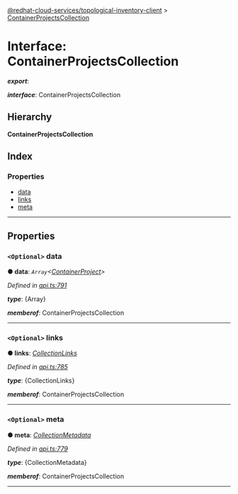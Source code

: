 [@redhat-cloud-services/topological-inventory-client](../README.md) > [ContainerProjectsCollection](../interfaces/containerprojectscollection.md)

# Interface: ContainerProjectsCollection

*__export__*: 

*__interface__*: ContainerProjectsCollection

## Hierarchy

**ContainerProjectsCollection**

## Index

### Properties

* [data](containerprojectscollection.md#data)
* [links](containerprojectscollection.md#links)
* [meta](containerprojectscollection.md#meta)

---

## Properties

<a id="data"></a>

### `<Optional>` data

**● data**: *`Array`<[ContainerProject](containerproject.md)>*

*Defined in [api.ts:791](https://github.com/RedHatInsights/javascript-clients/blob/master/packages/topological-inventory/api.ts#L791)*

*__type__*: {Array}

*__memberof__*: ContainerProjectsCollection

___
<a id="links"></a>

### `<Optional>` links

**● links**: *[CollectionLinks](collectionlinks.md)*

*Defined in [api.ts:785](https://github.com/RedHatInsights/javascript-clients/blob/master/packages/topological-inventory/api.ts#L785)*

*__type__*: {CollectionLinks}

*__memberof__*: ContainerProjectsCollection

___
<a id="meta"></a>

### `<Optional>` meta

**● meta**: *[CollectionMetadata](collectionmetadata.md)*

*Defined in [api.ts:779](https://github.com/RedHatInsights/javascript-clients/blob/master/packages/topological-inventory/api.ts#L779)*

*__type__*: {CollectionMetadata}

*__memberof__*: ContainerProjectsCollection

___

